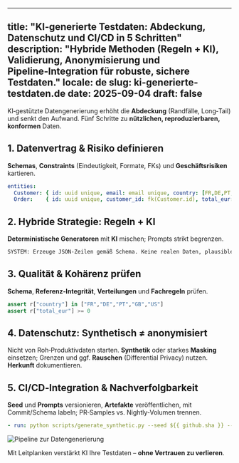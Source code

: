 
---
title: "KI‑generierte Testdaten: Abdeckung, Datenschutz und CI/CD in 5 Schritten"
description: "Hybride Methoden (Regeln + KI), Validierung, Anonymisierung und Pipeline‑Integration für robuste, sichere Testdaten."
locale: de
slug: ki-generierte-testdaten.de
date: 2025-09-04
draft: false
---

KI‑gestützte Datengenerierung erhöht die **Abdeckung** (Randfälle, Long‑Tail) und senkt den Aufwand.
Fünf Schritte zu **nützlichen, reproduzierbaren, konformen** Daten.

## 1. Datenvertrag & Risiko definieren

**Schemas**, **Constraints** (Eindeutigkeit, Formate, FKs) und **Geschäftsrisiken** kartieren.

```yaml
entities:
  Customer: { id: uuid unique, email: email unique, country: [FR,DE,PT,GB,US], birthdate: 1950–2007 }
  Order:    { id: uuid unique, customer_id: fk(Customer.id), total_eur: >=0, status: [PAID,PENDING,FAILED,REFUNDED] }
```

## 2. Hybride Strategie: Regeln + KI

**Deterministische Generatoren** mit **KI** mischen; Prompts strikt begrenzen.

```txt
SYSTEM: Erzeuge JSON‑Zeilen gemäß Schema. Keine realen Daten, plausible Werte, strikte Formate.
```

## 3. Qualität & Kohärenz prüfen

**Schema**, **Referenz‑Integrität**, **Verteilungen** und **Fachregeln** prüfen.

```python
assert r["country"] in ["FR","DE","PT","GB","US"]
assert r["total_eur"] >= 0
```

## 4. Datenschutz: Synthetisch ≠ anonymisiert

Nicht von Roh‑Produktivdaten starten. **Synthetik** oder starkes **Masking** einsetzen; Grenzen und ggf.
**Rauschen** (Differential Privacy) nutzen. **Herkunft** dokumentieren.

## 5. CI/CD‑Integration & Nachverfolgbarkeit

**Seed** und **Prompts** versionieren, **Artefakte** veröffentlichen, mit Commit/Schema labeln; PR‑Samples
vs. Nightly‑Volumen trennen.

```yaml
- run: python scripts/generate_synthetic.py --seed ${{ github.sha }} --n 1000 -o artifacts/data.jsonl
```

![Pipeline zur Datengenerierung](/images/placeholder_light_gray_block.png)

Mit Leitplanken verstärkt KI Ihre Testdaten – **ohne Vertrauen zu verlieren**.
